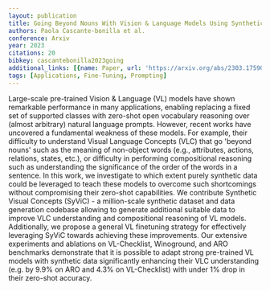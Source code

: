 ```yaml
---
layout: publication
title: Going Beyond Nouns With Vision & Language Models Using Synthetic Data
authors: Paola Cascante-bonilla et al.
conference: Arxiv
year: 2023
citations: 20
bibkey: cascantebonilla2023going
additional_links: [{name: Paper, url: 'https://arxiv.org/abs/2303.17590'}]
tags: [Applications, Fine-Tuning, Prompting]
---
```

Large-scale pre-trained Vision & Language (VL) models have shown remarkable
performance in many applications, enabling replacing a fixed set of supported
classes with zero-shot open vocabulary reasoning over (almost arbitrary)
natural language prompts. However, recent works have uncovered a fundamental
weakness of these models. For example, their difficulty to understand Visual
Language Concepts (VLC) that go 'beyond nouns' such as the meaning of
non-object words (e.g., attributes, actions, relations, states, etc.), or
difficulty in performing compositional reasoning such as understanding the
significance of the order of the words in a sentence. In this work, we
investigate to which extent purely synthetic data could be leveraged to teach
these models to overcome such shortcomings without compromising their zero-shot
capabilities. We contribute Synthetic Visual Concepts (SyViC) - a million-scale
synthetic dataset and data generation codebase allowing to generate additional
suitable data to improve VLC understanding and compositional reasoning of VL
models. Additionally, we propose a general VL finetuning strategy for
effectively leveraging SyViC towards achieving these improvements. Our
extensive experiments and ablations on VL-Checklist, Winoground, and ARO
benchmarks demonstrate that it is possible to adapt strong pre-trained VL
models with synthetic data significantly enhancing their VLC understanding
(e.g. by 9.9% on ARO and 4.3% on VL-Checklist) with under 1% drop in their
zero-shot accuracy.